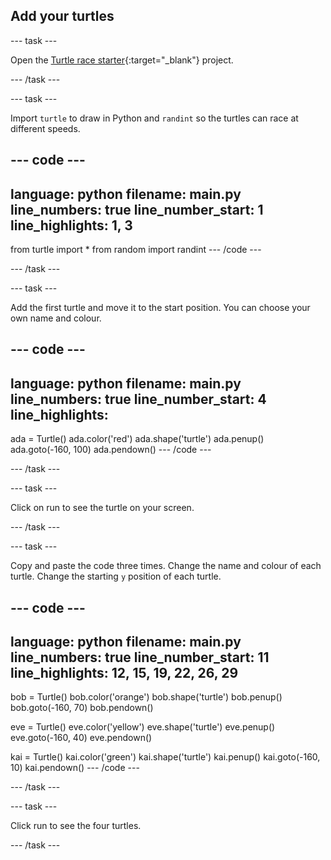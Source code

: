 ## Add your turtles

--- task ---

Open the [Turtle race starter](https://editor.raspberrypi.org/en/projects/turtle-race-starter){:target="_blank"} project.

--- /task ---

--- task ---

Import `turtle` to draw in Python and `randint` so the turtles can race at different speeds.

--- code ---
---
language: python
filename: main.py
line_numbers: true
line_number_start: 1
line_highlights: 1, 3
---
from turtle import *
from random import randint
--- /code ---

--- /task ---

--- task ---

Add the first turtle and move it to the start position. You can choose your own name and colour.
  
--- code ---
---
language: python
filename: main.py
line_numbers: true
line_number_start: 4
line_highlights:
---
ada = Turtle()
ada.color('red')
ada.shape('turtle')
ada.penup()
ada.goto(-160, 100)
ada.pendown()
--- /code ---

--- /task ---

--- task ---

Click on run to see the turtle on your screen.

--- /task ---

--- task ---

Copy and paste the code three times. Change the name and colour of each turtle. Change the starting `y` position of each turtle.

--- code ---
---
language: python
filename: main.py
line_numbers: true
line_number_start: 11
line_highlights: 12, 15, 19, 22, 26, 29
---
bob = Turtle()
bob.color('orange')
bob.shape('turtle')
bob.penup()
bob.goto(-160, 70)
bob.pendown()

eve = Turtle()
eve.color('yellow')
eve.shape('turtle')
eve.penup()
eve.goto(-160, 40)
eve.pendown()


kai = Turtle()
kai.color('green')
kai.shape('turtle')
kai.penup()
kai.goto(-160, 10)
kai.pendown()
--- /code ---

--- /task ---

--- task ---

Click run to see the four turtles.

--- /task ---